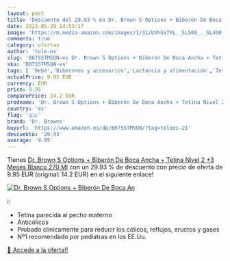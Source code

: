 ```yaml
---
layout: post
title: 'Descuento del 29.93 % en Dr. Brown S Options + Biberón De Boca An'
date: 2021-05-29 14:53:17
image: 'https://m.media-amazon.com/images/I/31zUVhGx7YL._SL500_._SL400_.jpg'
comments: true
category: ofertas
author: 'tole.es'
slug: 'B07S5TM5QN-es Dr. Brown S Options + Biberón De Boca Ancha + Tetina Nivel...'
sku: 'B07S5TM5QN-es'
tags: [ 'Bebé','Biberones y accesorios','Lactancia y alimentación','Tetinas para biberón','biberón','dr. browns', ]
actualPrice: 9.95 EUR
currency: EUR
price: 9.95
comparePrice: 14.2 EUR
prodname: 'Dr. Brown S Options + Biberón De Boca Ancha + Tetina Nivel 2  +3 Meses   Blanco  270 Ml'
country: 'es'
flag: '🇪🇸'
brand: 'Dr. Browns'
buyurl: 'https://www.amazon.es/dp/B07S5TM5QN/?tag=tolees-21'
descuento: '29.93'
average: '9.95'
---
```


Tienes [Dr. Brown S Options + Biberón De Boca Ancha + Tetina Nivel 2  +3 Meses   Blanco  270 Ml](https://www.amazon.es/dp/B07S5TM5QN/?tag=tolees-21) con un 29.93 % de descuento con precio de oferta de 9.95 EUR (original: 14.2 EUR) en el siguiente enlace!

[![Dr. Brown S Options + Biberón De Boca An](https://m.media-amazon.com/images/I/31zUVhGx7YL._SL500_._SL400_.jpg)](https://www.amazon.es/dp/B07S5TM5QN/?tag=tolees-21)

ℹ️:

- Tetina parecida al pecho materno
- Anticólicos
- Probado clínicamente para reducir los cólicos, reflujos, eructos y gases
- Nº1 recomendado por pediatras en los EE.Uu.

[🛒 Accede a la oferta!!](https://www.amazon.es/dp/B07S5TM5QN/?tag=tolees-21)
